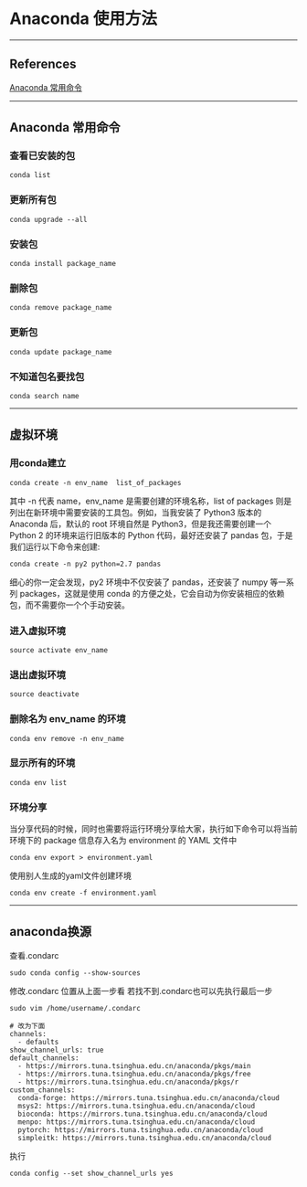 # Anaconda 使用方法

---

## References

[Anaconda 常用命令](https://www.jianshu.com/p/6d7de7a00b8d)

---

## Anaconda 常用命令

### 查看已安装的包

```shell
conda list  
```

### 更新所有包

```shell
conda upgrade --all  
```

### 安装包

```shell
conda install package_name  
```

### 删除包

```shell
conda remove package_name  
```

### 更新包

```shell
conda update package_name  
```

### 不知道包名要找包

```shell
conda search name  
```

---

## 虚拟环境

### 用conda建立

```shell
conda create -n env_name  list_of_packages
```

其中 -n 代表 name，env_name 是需要创建的环境名称，list of packages 则是列出在新环境中需要安装的工具包。例如，当我安装了 Python3 版本的 Anaconda 后，默认的 root 环境自然是 Python3，但是我还需要创建一个 Python 2 的环境来运行旧版本的 Python 代码，最好还安装了 pandas 包，于是我们运行以下命令来创建:  

```shell
conda create -n py2 python=2.7 pandas
```

细心的你一定会发现，py2 环境中不仅安装了 pandas，还安装了 numpy 等一系列 packages，这就是使用 conda 的方便之处，它会自动为你安装相应的依赖包，而不需要你一个个手动安装。

### 进入虚拟环境

```shell
source activate env_name
```

### 退出虚拟环境

```shell
source deactivate
```

### 删除名为 env_name 的环境

```shell
conda env remove -n env_name
```

### 显示所有的环境

```shell
conda env list
```

### 环境分享

当分享代码的时候，同时也需要将运行环境分享给大家，执行如下命令可以将当前环境下的 package 信息存入名为 environment 的 YAML 文件中

```shell
conda env export > environment.yaml
```

使用别人生成的yaml文件创建环境

```shell
conda env create -f environment.yaml
```

---

## anaconda换源

查看.condarc

```shell
sudo conda config --show-sources
```

修改.condarc 位置从上面一步看 若找不到.condarc也可以先执行最后一步

```shell
sudo vim /home/username/.condarc

# 改为下面
channels:  
  - defaults  
show_channel_urls: true  
default_channels:  
  - https://mirrors.tuna.tsinghua.edu.cn/anaconda/pkgs/main  
  - https://mirrors.tuna.tsinghua.edu.cn/anaconda/pkgs/free  
  - https://mirrors.tuna.tsinghua.edu.cn/anaconda/pkgs/r  
custom_channels:  
  conda-forge: https://mirrors.tuna.tsinghua.edu.cn/anaconda/cloud  
  msys2: https://mirrors.tuna.tsinghua.edu.cn/anaconda/cloud  
  bioconda: https://mirrors.tuna.tsinghua.edu.cn/anaconda/cloud  
  menpo: https://mirrors.tuna.tsinghua.edu.cn/anaconda/cloud  
  pytorch: https://mirrors.tuna.tsinghua.edu.cn/anaconda/cloud  
  simpleitk: https://mirrors.tuna.tsinghua.edu.cn/anaconda/cloud  
```

执行

```shell
conda config --set show_channel_urls yes
```
